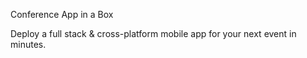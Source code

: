 Conference App in a Box

Deploy a full stack & cross-platform mobile app for your next event in minutes.

